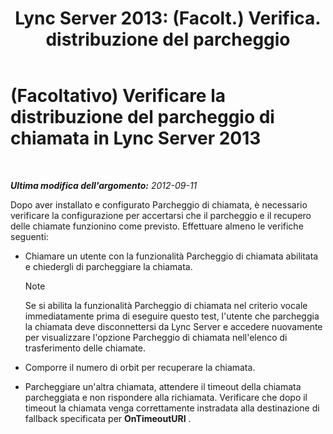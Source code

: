 ﻿---
title: "Lync Server 2013: (Facolt.) Verifica. distribuzione del parcheggio"
TOCTitle: (Facoltativo) Verificare la distribuzione del parcheggio di chiamata
ms:assetid: fcfe0962-1a9c-4cbd-847c-fed40e3b1480
ms:mtpsurl: https://technet.microsoft.com/it-it/library/Gg413076(v=OCS.15)
ms:contentKeyID: 49302572
ms.date: 08/24/2015
mtps_version: v=OCS.15
ms.translationtype: HT
---

# (Facoltativo) Verificare la distribuzione del parcheggio di chiamata in Lync Server 2013

 

_**Ultima modifica dell'argomento:** 2012-09-11_

Dopo aver installato e configurato Parcheggio di chiamata, è necessario verificare la configurazione per accertarsi che il parcheggio e il recupero delle chiamate funzionino come previsto. Effettuare almeno le verifiche seguenti:

  - Chiamare un utente con la funzionalità Parcheggio di chiamata abilitata e chiedergli di parcheggiare la chiamata.
    

    > [!NOTE]
    > Se si abilita la funzionalità Parcheggio di chiamata nel criterio vocale immediatamente prima di eseguire questo test, l'utente che parcheggia la chiamata deve disconnettersi da Lync Server e accedere nuovamente per visualizzare l'opzione Parcheggio di chiamata nell'elenco di trasferimento delle chiamate.



  - Comporre il numero di orbit per recuperare la chiamata.

  - Parcheggiare un'altra chiamata, attendere il timeout della chiamata parcheggiata e non rispondere alla richiamata. Verificare che dopo il timeout la chiamata venga correttamente instradata alla destinazione di fallback specificata per **OnTimeoutURI** .

